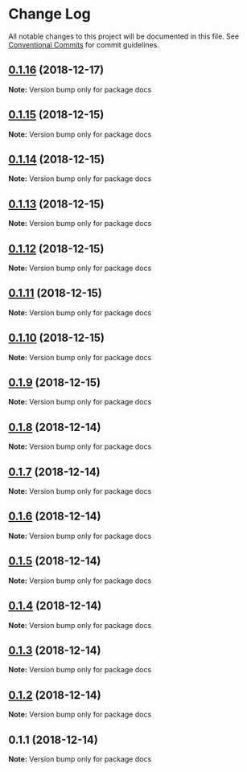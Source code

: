 # Change Log

All notable changes to this project will be documented in this file.
See [Conventional Commits](https://conventionalcommits.org) for commit guidelines.

## [0.1.16](https://github.com/parcel-prototyper/parcel-prototyper/compare/docs@0.1.15...docs@0.1.16) (2018-12-17)

**Note:** Version bump only for package docs





## [0.1.15](https://github.com/parcel-prototyper/parcel-prototyper/compare/docs@0.1.14...docs@0.1.15) (2018-12-15)

**Note:** Version bump only for package docs





## [0.1.14](https://github.com/parcel-prototyper/parcel-prototyper/compare/docs@0.1.13...docs@0.1.14) (2018-12-15)

**Note:** Version bump only for package docs





## [0.1.13](https://github.com/parcel-prototyper/parcel-prototyper/compare/docs@0.1.12...docs@0.1.13) (2018-12-15)

**Note:** Version bump only for package docs





## [0.1.12](https://github.com/parcel-prototyper/parcel-prototyper/compare/docs@0.1.11...docs@0.1.12) (2018-12-15)

**Note:** Version bump only for package docs





## [0.1.11](https://github.com/parcel-prototyper/parcel-prototyper/compare/docs@0.1.10...docs@0.1.11) (2018-12-15)

**Note:** Version bump only for package docs





## [0.1.10](https://github.com/parcel-prototyper/parcel-prototyper/compare/docs@0.1.9...docs@0.1.10) (2018-12-15)

**Note:** Version bump only for package docs





## [0.1.9](https://github.com/parcel-prototyper/parcel-prototyper/compare/docs@0.1.8...docs@0.1.9) (2018-12-15)

**Note:** Version bump only for package docs





## [0.1.8](https://github.com/parcel-prototyper/parcel-prototyper/compare/docs@0.1.7...docs@0.1.8) (2018-12-14)

**Note:** Version bump only for package docs





## [0.1.7](https://github.com/parcel-prototyper/parcel-prototyper/compare/docs@0.1.6...docs@0.1.7) (2018-12-14)

**Note:** Version bump only for package docs





## [0.1.6](https://github.com/parcel-prototyper/parcel-prototyper/compare/docs@0.1.5...docs@0.1.6) (2018-12-14)

**Note:** Version bump only for package docs





## [0.1.5](https://github.com/parcel-prototyper/parcel-prototyper/compare/docs@0.1.4...docs@0.1.5) (2018-12-14)

**Note:** Version bump only for package docs





## [0.1.4](https://github.com/parcel-prototyper/parcel-prototyper/compare/docs@0.1.3...docs@0.1.4) (2018-12-14)

**Note:** Version bump only for package docs





## [0.1.3](https://github.com/parcel-prototyper/parcel-prototyper/compare/docs@0.1.2...docs@0.1.3) (2018-12-14)

**Note:** Version bump only for package docs





## [0.1.2](https://github.com/parcel-prototyper/parcel-prototyper/compare/docs@0.1.1...docs@0.1.2) (2018-12-14)

**Note:** Version bump only for package docs





## 0.1.1 (2018-12-14)

**Note:** Version bump only for package docs
